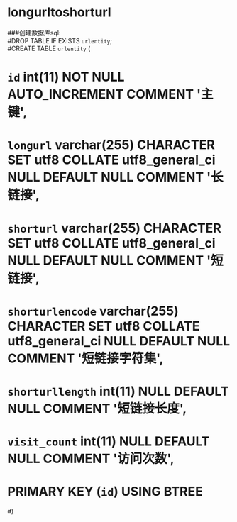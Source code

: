 # longurltoshorturl

###创建数据库sql:  
#DROP TABLE IF EXISTS `urlentity`;  
#CREATE TABLE `urlentity`  (  
#  `id` int(11) NOT NULL AUTO_INCREMENT COMMENT '主键',  
#  `longurl` varchar(255) CHARACTER SET utf8 COLLATE utf8_general_ci NULL DEFAULT NULL COMMENT '长链接',  
#  `shorturl` varchar(255) CHARACTER SET utf8 COLLATE utf8_general_ci NULL DEFAULT NULL COMMENT '短链接',  
#  `shorturlencode` varchar(255) CHARACTER SET utf8 COLLATE utf8_general_ci NULL DEFAULT NULL COMMENT '短链接字符集',  
#  `shorturllength` int(11) NULL DEFAULT NULL COMMENT '短链接长度',  
#  `visit_count` int(11) NULL DEFAULT NULL COMMENT '访问次数',  
#  PRIMARY KEY (`id`) USING BTREE  
#)   
